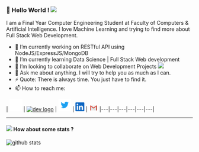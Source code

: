 ### 👋 Hello World !  <img src="https://github.com/TheDudeThatCode/TheDudeThatCode/blob/master/Assets/Earth.gif" width="24px">
    
I am a Final Year Computer Engineering Student at Faculty of Computers & Artificial Intelligence. I love Machine Learning and trying to find more about Full Stack Web Development. 

- 🔭 I’m currently working on RESTful API using NodeJS/ExpressJS/MongoDB
- 🌱 I’m currently learning Data Science | Full Stack Web development
- 👯 I’m looking to collaborate on Web Development Projects <img src="https://media.giphy.com/media/WUlplcMpOCEmTGBtBW/giphy.gif" width="30">
- 💬 Ask me about anything. I will try to help you as much as I can.
- ⚡ Quote: There is always time. You just have to find it.
- 📫 How to reach me:

| [<img src="https://raw.githubusercontent.com/Delta456/Delta456/master/img/github.png" alt="github logo" width="34">](https://github.com/Braineanear) |  [<img src="https://raw.githubusercontent.com/Delta456/Delta456/master/img/dev.png" alt="dev logo" width="24">](https://dev.to/braineanear) |  [<img src="https://raw.githubusercontent.com/Delta456/Delta456/master/img/twitter.png" alt="twitter logo" width="34">](https://twitter.com/Mahmoud03203227) |  [<img src="https://github.com/Amchuz/Amchuz/blob/master/linkedin.jpeg" alt="linkedin logo" width="24">](https://www.linkedin.com/in/mahmoud-yasser-081ab4158/) |  [<img src="https://github.com/Amchuz/Amchuz/blob/master/gmail.jpeg" alt="gmail logo" width="24">](mle.mahmoud.yasser@gmail.com)
|---|---|---|---|---|---|

----

#### <img src="https://media.giphy.com/media/VgCDAzcKvsR6OM0uWg/giphy.gif" width="50"> How about some stats ?
![github stats](https://github-readme-stats.vercel.app/api?username=Braineanear&show_icons=true&theme=dark)
